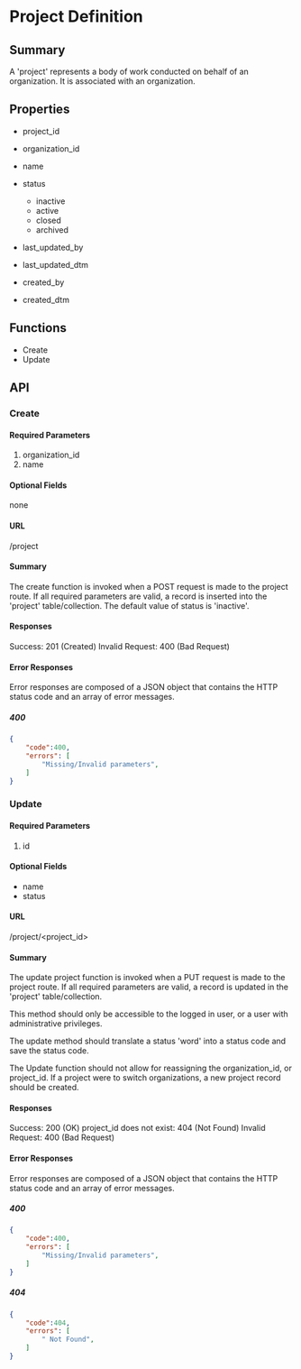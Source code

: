 # Project Definition

## Summary

A 'project' represents a body of work conducted on behalf of an organization. It is associated with an organization.

## Properties

* project_id
* organization_id
* name
* status
  * inactive
  * active
  * closed
  * archived

* last_updated_by
* last_updated_dtm
* created_by
* created_dtm


## Functions

* Create
* Update

## API

### Create

#### Required Parameters

1. organization_id
2. name


#### Optional Fields

none

#### URL

/project

#### Summary

The create function is invoked when a POST request is made to the project route. If all required parameters are valid, a record is inserted into the 'project' table/collection. 
The default value of status is 'inactive'.


#### Responses

Success: 201 (Created)
Invalid Request: 400 (Bad Request)

#### Error Responses

Error responses are composed of a JSON object that contains 
the HTTP status code and an array of error messages.


##### 400

~~~~json
{
    "code":400,
    "errors": [
        "Missing/Invalid parameters",
    ]
}
~~~~

### Update

#### Required Parameters

1. id


#### Optional Fields

* name
* status



#### URL

/project/<project_id>

#### Summary

The update project function is invoked when a PUT request is made to the project route. If all required parameters are valid, a record is updated in the 'project' table/collection. 

This method should only be accessible to the logged in user, or a user with administrative privileges.

The update method should translate a status 'word' into a status code and save the status code.

The Update function should not allow for reassigning the organization_id, or project_id. If a project were to switch organizations, a new project record should be created.

#### Responses

Success: 200 (OK)
project_id does not exist:  404 (Not Found)
Invalid Request: 400 (Bad Request)


#### Error Responses

Error responses are composed of a JSON object that contains 
the HTTP status code and an array of error messages.

##### 400

~~~~json 
{
    "code":400,
    "errors": [
        "Missing/Invalid parameters",
    ]
}
~~~~

##### 404

~~~~json 
{
    "code":404,
    "errors": [
        " Not Found",
    ]
}
~~~~

